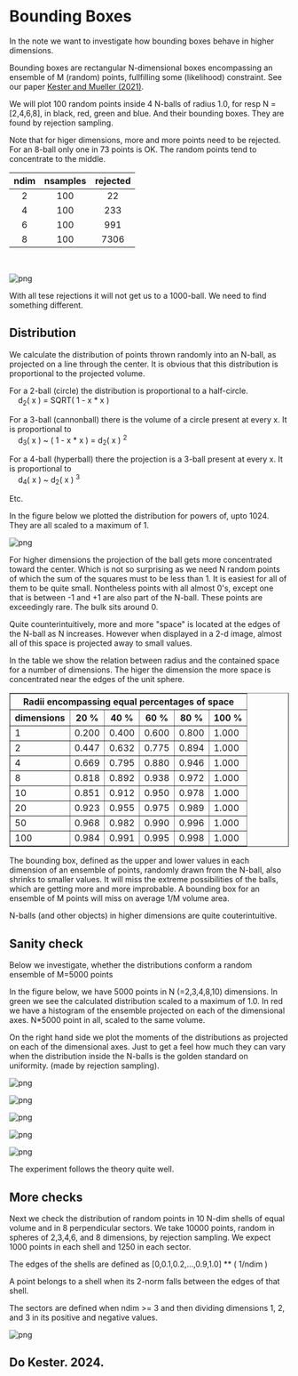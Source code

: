# Bounding Boxes 

In the note we want to investigate how bounding boxes behave in higher
dimensions. 

Bounding boxes are rectangular N-dimensional boxes encompassing an
ensemble of M (random) points, fullfilling some (likelihood) constraint. 
See our paper [Kester and Mueller (2021)](./references.md/#kester8).

We will plot 100 random points inside 4 N-balls of radius 1.0, for resp
N = [2,4,6,8], in black, red, green and blue.  And their bounding boxes. 
They are found by rejection sampling. 

Note that for higer dimensions, more and more points need to be
rejected.  For an 8-ball only one in 73 points is OK.  The random
points tend to concentrate to the middle. 


| ndim | nsamples | rejected |
|:-:|:-:|:-:|
| 2 | 100 | 22 |
| 4 | 100 | 233 |
| 6 | 100 | 991 |
| 8 | 100 | 7306 |

&nbsp;

![png](images/BB_4_1.png)
    

With all tese rejections it will not get us to a 1000-ball. 
We need to find something different.

## Distribution

We calculate the distribution of points thrown randomly into an N-ball,
as projected on a line through the center.  It is obvious that this
distribution is proportional to the projected volume. 

For a 2-ball (circle) the distribution is proportional to a half-circle. <br>
&nbsp;&nbsp;&nbsp;&nbsp;d<sub>2</sub>( x ) = SQRT( 1 - x * x )
    
For a 3-ball (cannonball) there is the volume of a circle present at
every x.  It is proportional to<br>
&nbsp;&nbsp;&nbsp;&nbsp;d<sub>3</sub>( x ) ~ ( 1 - x * x ) = d<sub>2</sub>( x ) <sup>2</sup>

For a 4-ball (hyperball) there the projection is a 3-ball present at every x.
It is proportional to<br>
&nbsp;&nbsp;&nbsp;&nbsp;d<sub>4</sub>( x ) ~ d<sub>2</sub>( x ) <sup>3</sup>
    
Etc.

In the figure below we plotted the distribution for powers of, upto 1024.
They are all scaled to a maximum of 1. 

    
![png](images/BB_6_0.png)
    

For higher dimensions the projection of the ball gets more concentrated
toward the center.  Which is not so surprising as we need N random
points of which the sum of the squares must to be less than 1.  It is
easiest for all of them to be quite small.  Nontheless points with all
almost 0's, except one that is between -1 and +1 are also part of the
N-ball.  These points are exceedingly rare.  The bulk sits around 0. 

Quite counterintuitively, more and more "space" is located at the edges
of the N-ball as N increases. However when displayed in a 2-d image,
almost all of this space is projected away to small values. 

In the table we show the relation between radius and the contained space
for a number of dimensions. The higer the dimension the more space
is concentrated near the edges of the unit sphere. 


<div>
<table width=100%; border=1px>
<tr>
<th colspan=6>Radii encompassing equal percentages of space</th>
</tr><tr>
<th>dimensions</th>
<th>20 %</th>
<th>40 %</th>
<th>60 %</th>
<th>80 %</th>
<th>100 %</th>
</tr><tr>
<td>  1</td><td>0.200</td><td>0.400</td><td>0.600</td><td>0.800</td><td>1.000</td>
</tr><tr>
<td>  2</td><td>0.447</td><td>0.632</td><td>0.775</td><td>0.894</td><td>1.000</td>
</tr><tr>
<td>  4</td><td>0.669</td><td>0.795</td><td>0.880</td><td>0.946</td><td>1.000</td>
</tr><tr>
<td>  8</td><td>0.818</td><td>0.892</td><td>0.938</td><td>0.972</td><td>1.000</td>
</tr><tr>
<td> 10</td><td>0.851</td><td>0.912</td><td>0.950</td><td>0.978</td><td>1.000</td>
</tr><tr>
<td> 20</td><td>0.923</td><td>0.955</td><td>0.975</td><td>0.989</td><td>1.000</td>
</tr><tr>
<td> 50</td><td>0.968</td><td>0.982</td><td>0.990</td><td>0.996</td><td>1.000</td>
</tr><tr>
<td>100</td><td>0.984</td><td>0.991</td><td>0.995</td><td>0.998</td><td>1.000</td>
</tr>
</table>
</div>

The bounding box, defined as the upper and lower values in each
dimension of an ensemble of points, randomly drawn from the N-ball, also
shrinks to smaller values.  It will miss the extreme possibilities of
the balls, which are getting more and more improbable.  A bounding box
for an ensemble of M points will miss on average 1/M volume area.

N-balls (and other objects) in higher dimensions are quite
couterintuitive. 

## Sanity check

Below we investigate, whether the distributions conform a
random ensemble of M=5000 points

In the figure below, we have 5000 points in N (=2,3,4,8,10) dimensions. 
In green we see the calculated distribution scaled to a maximum of 1.0. 
In red we have a histogram of the ensemble projected on each of the
dimensional axes.  N*5000 point in all, scaled to the same volume. 


On the right hand side we plot the moments of the distributions as
projected on each of the dimensional axes. Just to get a feel how much
they can vary when the distribution inside the N-balls is the golden
standard on uniformity. (made by rejection sampling). 

    
![png](images/BB_9_1.png)
    

![png](images/BB_9_3.png)
    

![png](images/BB_9_5.png)
    

![png](images/BB_9_7.png)
    

![png](images/BB_9_9.png)
    

The experiment follows the theory quite well.

## More checks

Next we check the distribution of random points in 10 N-dim shells of
equal volume and in 8 perpendicular sectors.  We take 10000 points,
random in spheres of 2,3,4,6, and 8 dimensions, by rejection sampling. 
We expect 1000 points in each shell and 1250 in each sector. 

The edges of the shells are defined as 
[0,0.1,0.2,...,0.9,1.0] ** ( 1/ndim )

A point belongs to a shell when its 2-norm falls between the edges of
that shell.

The sectors are defined when ndim >= 3 and then dividing dimensions 1,
2, and 3 in its positive and negative values.


![png](images/BB_12.png)
    

## Do Kester. 2024.

